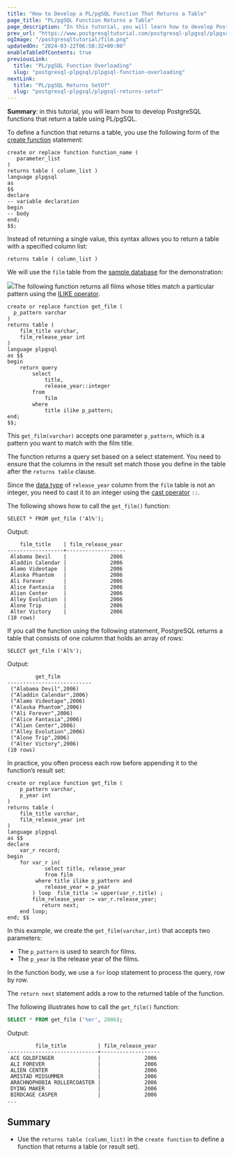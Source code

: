 ```yaml
---
title: "How to Develop a PL/pgSQL Function That Returns a Table"
page_title: "PL/pgSQL Function Returns a Table"
page_description: "In this tutorial, you will learn how to develop PostgreSQL functions that return a table using PL/pgSQL."
prev_url: "https://www.postgresqltutorial.com/postgresql-plpgsql/plpgsql-function-returns-a-table/"
ogImage: "/postgresqltutorial/film.png"
updatedOn: "2024-03-22T06:58:32+00:00"
enableTableOfContents: true
previousLink: 
  title: "PL/pgSQL Function Overloading"
  slug: "postgresql-plpgsql/plpgsql-function-overloading"
nextLink: 
  title: "PL/pgSQL Returns SetOf"
  slug: "postgresql-plpgsql/plpgsql-returns-setof"
---
```





**Summary**: in this tutorial, you will learn how to develop PostgreSQL functions that return a table using PL/pgSQL.

To define a function that returns a table, you use the following form of the [create function](postgresql-create-function) statement:


```pgsqlsqlsql
create or replace function function_name (
   parameter_list
) 
returns table ( column_list ) 
language plpgsql
as 
$$
declare 
-- variable declaration
begin
-- body
end; 
$$;
```
Instead of returning a single value, this syntax allows you to return a table with a specified column list:


```pgsql
returns table ( column_list ) 
```
We will use the `film` table from the [sample database](../postgresql-getting-started/postgresql-sample-database) for the demonstration:

![](/postgresqltutorial/film.png)The following function returns all films whose titles match a particular pattern using the [ILIKE operator](../postgresql-tutorial/postgresql-like).


```pgsql
create or replace function get_film (
  p_pattern varchar
) 
returns table (
	film_title varchar,
	film_release_year int
) 
language plpgsql
as $$
begin
	return query 
		select
			title,
			release_year::integer
		from
			film
		where
			title ilike p_pattern;
end;
$$;
```
This `get_film(varchar)` accepts one parameter `p_pattern`, which is a pattern you want to match with the film title.

The function returns a query set based on a select statement. You need to ensure that the columns in the result set match those you define in the table after the `returns table` clause.

Since the [data type](../postgresql-tutorial/postgresql-data-types) of `release_year` column from the `film` table is not an integer, you need to cast it to an integer using the [cast operator](../postgresql-tutorial/postgresql-cast) `::`.

The following shows how to call the `get_film()` function:


```pgsql
SELECT * FROM get_film ('Al%');
```
Output:


```pgsql
    film_title    | film_release_year
------------------+-------------------
 Alabama Devil    |              2006
 Aladdin Calendar |              2006
 Alamo Videotape  |              2006
 Alaska Phantom   |              2006
 Ali Forever      |              2006
 Alice Fantasia   |              2006
 Alien Center     |              2006
 Alley Evolution  |              2006
 Alone Trip       |              2006
 Alter Victory    |              2006
(10 rows)
```
If you call the function using the following statement, PostgreSQL returns a table that consists of one column that holds an array of rows:


```
SELECT get_film ('Al%');
```
Output:


```
         get_film
---------------------------
 ("Alabama Devil",2006)
 ("Aladdin Calendar",2006)
 ("Alamo Videotape",2006)
 ("Alaska Phantom",2006)
 ("Ali Forever",2006)
 ("Alice Fantasia",2006)
 ("Alien Center",2006)
 ("Alley Evolution",2006)
 ("Alone Trip",2006)
 ("Alter Victory",2006)
(10 rows)
```
In practice, you often process each row before appending it to the function’s result set:


```
create or replace function get_film (
	p_pattern varchar,
	p_year int
) 
returns table (
	film_title varchar,
	film_release_year int
) 
language plpgsql
as $$
declare 
    var_r record;
begin
	for var_r in(
            select title, release_year 
            from film 
	     where title ilike p_pattern and 
		    release_year = p_year
        ) loop  film_title := upper(var_r.title) ; 
		film_release_year := var_r.release_year;
           return next;
	end loop;
end; $$ 
```
In this example, we create the `get_film(varchar,int)` that accepts two parameters:

* The `p_pattern` is used to search for films.
* The `p_year` is the release year of the films.

In the function body, we use a `for` loop statement to process the query, row by row.

The `return next` statement adds a row to the returned table of the function.

The following illustrates how to call the `get_film()` function:


```sql
SELECT * FROM get_film ('%er', 2006);
```
Output:


```
         film_title          | film_release_year
-----------------------------+-------------------
 ACE GOLDFINGER              |              2006
 ALI FOREVER                 |              2006
 ALIEN CENTER                |              2006
 AMISTAD MIDSUMMER           |              2006
 ARACHNOPHOBIA ROLLERCOASTER |              2006
 DYING MAKER                 |              2006
 BIRDCAGE CASPER             |              2006
...
```

## Summary

* Use the `returns table (column_list)` in the `create function` to define a function that returns a table (or result set).

